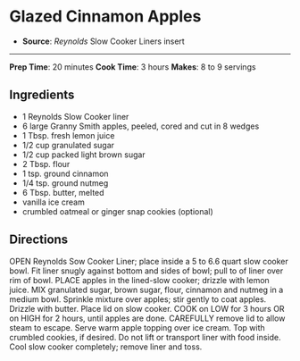 # Glazed Cinnamon Apples

- **Source**: *Reynolds* Slow Cooker Liners insert
---
**Prep Time**: 20 minutes
**Cook Time**: 3 hours
**Makes**: 8 to 9 servings

## Ingredients

- 1 Reynolds Slow Cooker liner
- 6 large Granny Smith apples, peeled, cored and cut in 8 wedges
- 1 Tbsp. fresh lemon juice
- 1/2 cup granulated sugar
- 1/2 cup packed light brown sugar
- 2 Tbsp. flour
- 1 tsp. ground cinnamon
- 1/4 tsp. ground nutmeg
- 6 Tbsp. butter, melted
- vanilla ice cream
- crumbled oatmeal or ginger snap cookies (optional)

## Directions

OPEN Reynolds Sow Cooker Liner; place inside a 5 to 6.6 quart slow cooker bowl. Fit liner snugly against bottom and sides of bowl; pull to of liner over rim of bowl.
PLACE apples in the lined-slow cooker; drizzle with lemon juice.
MIX granulated sugar, brown sugar, flour, cinnamon and nutmeg in a medium bowl. Sprinkle mixture over apples; stir gently to coat apples. Drizzle with butter. Place lid on slow cooker.
COOK on LOW for 3 hours OR on HIGH for 2 hours, until apples are done.
CAREFULLY remove lid to allow steam to escape. Serve warm apple topping over ice cream. Top with crumbled cookies, if desired. Do not lift or transport liner with food inside. Cool slow cooker completely; remove liner and toss.